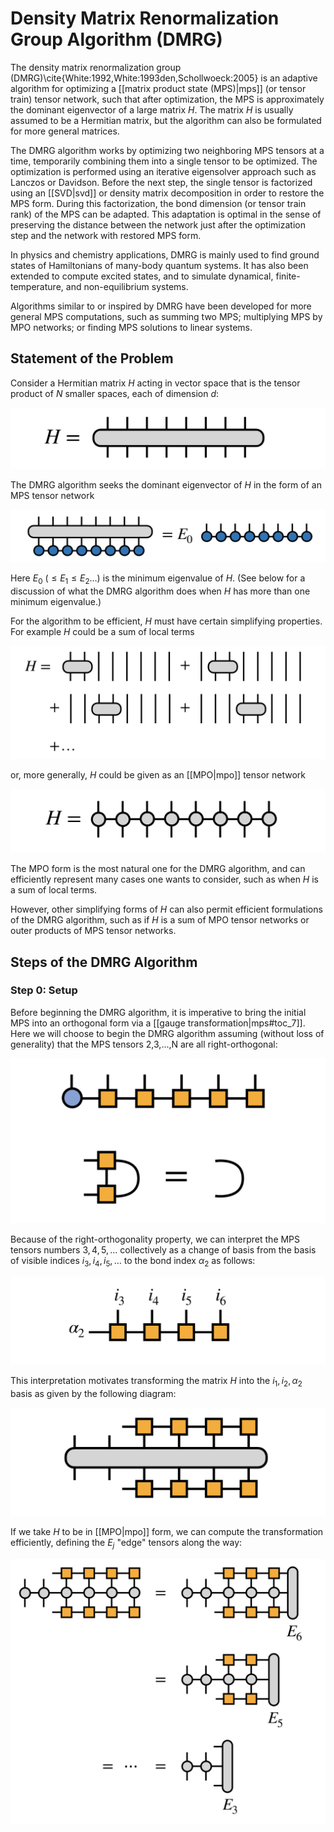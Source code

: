 # Density Matrix Renormalization Group Algorithm (DMRG)

<!--TOC-->

The density matrix renormalization group (DMRG)\cite{White:1992,White:1993den,Schollwoeck:2005}
is an adaptive algorithm for optimizing a [[matrix product state (MPS)|mps]] (or tensor train) 
tensor network, such that after optimization, the MPS is approximately the dominant 
eigenvector of a large matrix $H$.
The matrix $H$ is usually assumed to be a Hermitian matrix, but the 
algorithm can also be formulated for more general matrices.


The DMRG algorithm works by optimizing two neighboring MPS tensors at a time, temporarily 
combining them into a single tensor to be optimized. The optimization is performed using 
an iterative eigensolver approach such as Lanczos or Davidson. Before the next step, the single tensor is
factorized using an [[SVD|svd]] or density matrix decomposition in order to restore the MPS form.
During this factorization, the bond dimension (or tensor train rank) of the MPS can be
adapted. This adaptation is optimal in the sense of preserving the distance between the 
network just after the optimization step and the network with restored MPS form.


In physics and chemistry applications, DMRG is mainly used to find ground states of Hamiltonians of many-body
quantum systems. It has also been extended to compute excited states, and to simulate
dynamical, finite-temperature, and non-equilibrium systems. 

Algorithms similar to or inspired by DMRG have been developed for more general MPS computations, such
as summing two MPS; multiplying MPS by MPO networks; or finding MPS solutions to linear systems.

## Statement of the Problem

Consider a Hermitian matrix $H$ acting in vector space that is the tensor product of $N$ smaller
spaces, each of dimension $d$:

![medium](H_diagram.png)

The DMRG algorithm seeks the dominant eigenvector of $H$ in the form of an MPS tensor network 

![medium](H_eigenvector.png)

Here $E_0$  $(\leq E_1 \leq E_2 \ldots)$ is the minimum eigenvalue of $H$.
(See below for a discussion of what the DMRG algorithm does when $H$ has more
than one minimum eigenvalue.)

For the algorithm to be efficient, $H$ must have certain simplifying properties.
For example $H$ could be a sum of local terms

![medium](H_local_terms.png)

or, more generally, $H$ could be given as an [[MPO|mpo]] tensor network

![medium](H_MPO_form.png)

The MPO form is the most natural one for the DMRG algorithm, and can efficiently
represent many cases one wants to consider, such as when $H$ is a sum of local
terms.

However, other simplifying forms of $H$ can also permit efficient formulations of the DMRG
algorithm, such as if $H$ is a sum of MPO tensor networks or outer products of MPS
tensor networks.

## Steps of the DMRG Algorithm

### Step 0: Setup

Before beginning the DMRG algorithm, it is imperative to bring the initial MPS into an orthogonal form via a [[gauge transformation|mps#toc_7]]. Here we will choose to begin the DMRG algorithm assuming (without loss of generality) that the MPS tensors 2,3,...,N are all right-orthogonal:

![medium](right_ortho_MPS.png)

Because of the right-orthogonality property, we can interpret the MPS tensors numbers
$3,4,5,\ldots$ collectively as a change of basis from the basis of visible indices
$i_3,i_4,i_5,\ldots$ to the bond index $\alpha_2$ as follows:

![medium](MPS_change_of_basis.png)

This interpretation motivates transforming the matrix $H$ into the $i_1,i_2,\alpha_2$
basis as given by the following diagram:

![medium](projected_H.png)


If we take $H$ to be in [[MPO|mpo]] form, we can compute the transformation efficiently,
defining the $E_j$ "edge" tensors along the way:

![medium](H_edge.png)


<!--
## Convergence Properties

- Exponential convergence in sweeps when H is 1D, local, gapped / finite correlation length
- Not guaranteed to converge to dominant eigenvector: "sticking problem"
- Discuss case of degenerate minimum eigenvalues (MES hypothesis)
-->

<!--
## DMRG for Tree Tensor Networks

The DMRG algorithm can be extended straightforwardly to arbitrary [[tree tensor networks|ttn]], of 
which MPS are a special case. Instead of sweeping forward and backward along an MPS chain, the
algorithm visits each bond of a tree, otherwise performing very similar optimization and factorization
steps. 

An important optimization compared to the MPS case, however, is that instead of merging adjacent
tree tensors by simply contracting their shared bond index, one first factorizes each factor tensor
into a tensor carrying the external index and a remainder, then merges the tensors carrying 
the external indices as shown below

![medium](ttn_dmrg_factor.png)

After optimizing the merged tensor, it is factorized using an SVD and the tree tensor network
form restored:

![medium](ttn_dmrg_restored.png)

-->

<!--
## Connections to Other Algorithms

- An algorithm with similar steps as DMRG has been developed for (Discuss Rolfe EM algorithm)
-->



